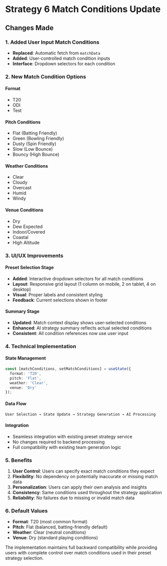 # Strategy 6 Match Conditions Update

## Changes Made

### 1. Added User Input Match Conditions
- **Replaced**: Automatic fetch from `matchData` 
- **Added**: User-controlled match condition inputs
- **Interface**: Dropdown selectors for each condition

### 2. New Match Condition Options

#### Format
- T20
- ODI  
- Test

#### Pitch Conditions
- Flat (Batting Friendly)
- Green (Bowling Friendly)
- Dusty (Spin Friendly)
- Slow (Low Bounce)
- Bouncy (High Bounce)

#### Weather Conditions
- Clear
- Cloudy
- Overcast
- Humid
- Windy

#### Venue Conditions
- Dry
- Dew Expected
- Indoor/Covered
- Coastal
- High Altitude

### 3. UI/UX Improvements

#### Preset Selection Stage
- **Added**: Interactive dropdown selectors for all match conditions
- **Layout**: Responsive grid layout (1 column on mobile, 2 on tablet, 4 on desktop)
- **Visual**: Proper labels and consistent styling
- **Feedback**: Current selections shown in footer

#### Summary Stage
- **Updated**: Match context display shows user-selected conditions
- **Enhanced**: AI strategy summary reflects actual selected conditions
- **Consistent**: All condition references now use user input

### 4. Technical Implementation

#### State Management
```typescript
const [matchConditions, setMatchConditions] = useState({
  format: 'T20',
  pitch: 'Flat',
  weather: 'Clear',
  venue: 'Dry'
});
```

#### Data Flow
```
User Selection → State Update → Strategy Generation → AI Processing
```

#### Integration
- Seamless integration with existing preset strategy service
- No changes required to backend processing
- Full compatibility with existing team generation logic

### 5. Benefits

1. **User Control**: Users can specify exact match conditions they expect
2. **Flexibility**: No dependency on potentially inaccurate or missing match data
3. **Personalization**: Users can apply their own analysis and insights
4. **Consistency**: Same conditions used throughout the strategy application
5. **Reliability**: No failures due to missing or invalid match data

### 6. Default Values
- **Format**: T20 (most common format)
- **Pitch**: Flat (balanced, batting-friendly default)
- **Weather**: Clear (neutral conditions)
- **Venue**: Dry (standard playing conditions)

The implementation maintains full backward compatibility while providing users with complete control over match conditions used in their preset strategy selection.
